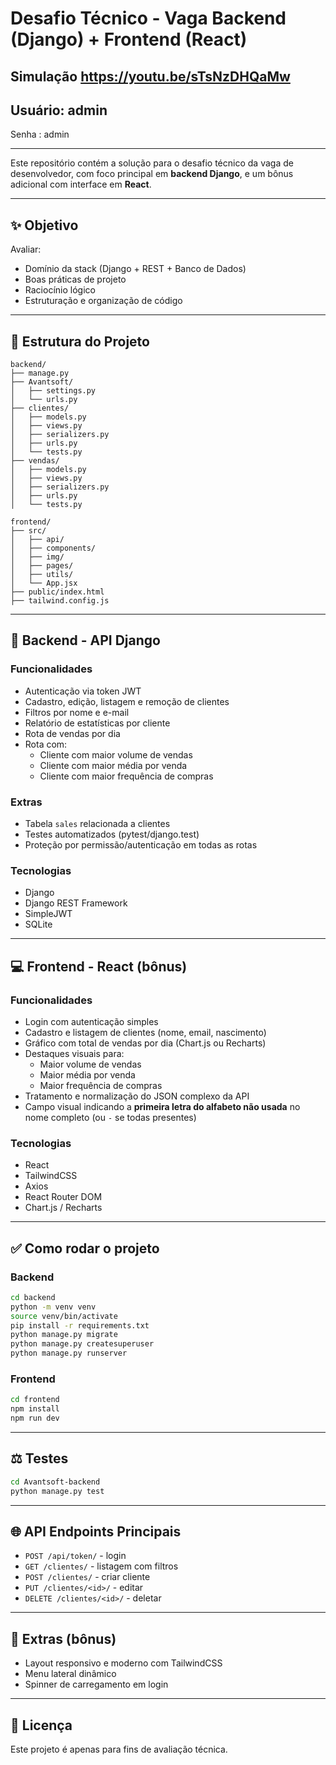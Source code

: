 # Desafio Técnico - Vaga Backend (Django) + Frontend (React)
Simulação https://youtu.be/sTsNzDHQaMw
---
Usuário: admin
---
Senha : admin

---
Este repositório contém a solução para o desafio técnico da vaga de desenvolvedor, com foco principal em **backend Django**, e um bônus adicional com interface em **React**.

---

## ✨ Objetivo

Avaliar:
- Domínio da stack (Django + REST + Banco de Dados)
- Boas práticas de projeto
- Raciocínio lógico
- Estruturação e organização de código

---

## 📁 Estrutura do Projeto

```
backend/
├── manage.py
├── Avantsoft/
│   ├── settings.py
│   └── urls.py
├── clientes/
│   ├── models.py
│   ├── views.py
│   ├── serializers.py
│   ├── urls.py
│   └── tests.py
├── vendas/
│   ├── models.py
│   ├── views.py
│   ├── serializers.py
│   ├── urls.py
│   └── tests.py

frontend/
├── src/
│   ├── api/
│   ├── components/
│   ├── img/
│   ├── pages/
│   ├── utils/
│   └── App.jsx
├── public/index.html
├── tailwind.config.js
```

---

## 🚀 Backend - API Django

### Funcionalidades
- Autenticação via token JWT
- Cadastro, edição, listagem e remoção de clientes
- Filtros por nome e e-mail
- Relatório de estatísticas por cliente
- Rota de vendas por dia
- Rota com:
  - Cliente com maior volume de vendas
  - Cliente com maior média por venda
  - Cliente com maior frequência de compras

### Extras
- Tabela `sales` relacionada a clientes
- Testes automatizados (pytest/django.test)
- Proteção por permissão/autenticação em todas as rotas

### Tecnologias
- Django
- Django REST Framework
- SimpleJWT
- SQLite

---

## 💻 Frontend - React (bônus)

### Funcionalidades
- Login com autenticação simples
- Cadastro e listagem de clientes (nome, email, nascimento)
- Gráfico com total de vendas por dia (Chart.js ou Recharts)
- Destaques visuais para:
  - Maior volume de vendas
  - Maior média por venda
  - Maior frequência de compras
- Tratamento e normalização do JSON complexo da API
- Campo visual indicando a **primeira letra do alfabeto não usada** no nome completo (ou `-` se todas presentes)

### Tecnologias
- React
- TailwindCSS
- Axios
- React Router DOM
- Chart.js / Recharts

---

## ✅ Como rodar o projeto

### Backend
```bash
cd backend
python -m venv venv
source venv/bin/activate
pip install -r requirements.txt
python manage.py migrate
python manage.py createsuperuser
python manage.py runserver
```

### Frontend
```bash
cd frontend
npm install
npm run dev
```

---

## ⚖️ Testes
```bash
cd Avantsoft-backend
python manage.py test
```

---

## 🌐 API Endpoints Principais
- `POST /api/token/` - login
- `GET /clientes/` - listagem com filtros
- `POST /clientes/` - criar cliente
- `PUT /clientes/<id>/` - editar
- `DELETE /clientes/<id>/` - deletar

---

## 🌟 Extras (bônus)
- Layout responsivo e moderno com TailwindCSS
- Menu lateral dinâmico
- Spinner de carregamento em login

---

## 📄 Licença
Este projeto é apenas para fins de avaliação técnica.
